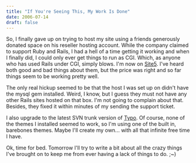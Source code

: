 ```yaml
---
title: "If You're Seeing This, My Work Is Done"
date: 2006-07-14
draft: false
---
```

So, I finally gave up on trying to host my site using a friends generously donated space on his reseller hosting account. While the company claimed to support Ruby and Rails, I had a hell of a time getting it working and when I finally did, I could only ever get things to run as CGI. Which, as anyone who has used Rails under CGI, simply blows. I'm now on [Site5](https://web.archive.org/web/20070613015007/http://www.site5.com/). I've heard both good and bad things about them, but the price was right and so far things seem to be working pretty well. 

The only real hickup seemed to be that the host I was set up on didn't have the mysql gem installed. Weird, I know, but I guess they must not have any other Rails sites hosted on that box. I'm not going to complain about that. Besides, they fixed it within minutes of my sending the support ticket.

I also upgrade to the latest SVN trunk version of [Typo](https://web.archive.org/web/20070613015007/http://typosphere.org/). Of course, none of the themes I installed seemed to work, so I'm using one of the built in, barebones themes. Maybe I'll create my own... with all that infinite free time I have.

Ok, time for bed. Tomorrow I'll try to write a bit about all the crazy things I've brought on to keep me from ever having a lack of things to do. ;~)  

